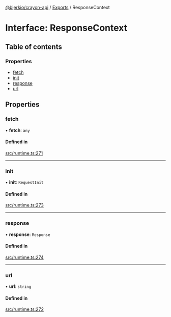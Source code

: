 [@bjerkio/crayon-api](../README.md) / [Exports](../modules.md) / ResponseContext

# Interface: ResponseContext

## Table of contents

### Properties

- [fetch](ResponseContext.md#fetch)
- [init](ResponseContext.md#init)
- [response](ResponseContext.md#response)
- [url](ResponseContext.md#url)

## Properties

### fetch

• **fetch**: `any`

#### Defined in

[src/runtime.ts:271](https://github.com/bjerkio/crayon-api-js/blob/22cd66d/src/runtime.ts#L271)

___

### init

• **init**: `RequestInit`

#### Defined in

[src/runtime.ts:273](https://github.com/bjerkio/crayon-api-js/blob/22cd66d/src/runtime.ts#L273)

___

### response

• **response**: `Response`

#### Defined in

[src/runtime.ts:274](https://github.com/bjerkio/crayon-api-js/blob/22cd66d/src/runtime.ts#L274)

___

### url

• **url**: `string`

#### Defined in

[src/runtime.ts:272](https://github.com/bjerkio/crayon-api-js/blob/22cd66d/src/runtime.ts#L272)
